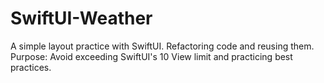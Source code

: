 # SwiftUI-Weather

A simple layout practice with SwiftUI. Refactoring code and reusing them. Purpose: Avoid exceeding SwiftUI's 10 View limit and practicing best practices.
